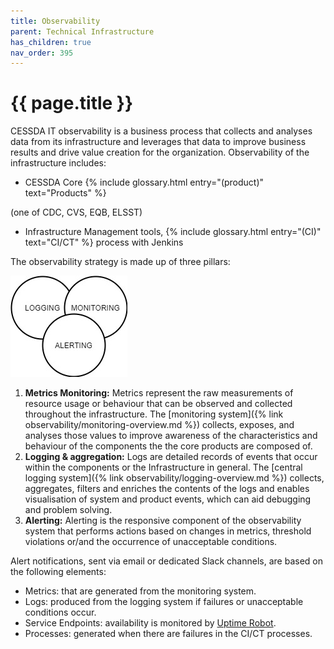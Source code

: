 ```yaml
---
title: Observability
parent: Technical Infrastructure
has_children: true
nav_order: 395
---
```


# {{ page.title }}

CESSDA IT observability is a business process that collects and analyses data from its infrastructure
and leverages that data to improve business results and drive value creation for the organization.
Observability of the infrastructure includes:

- CESSDA Core {% include glossary.html entry="(product)" text="Products" %}

(one of CDC, CVS, EQB, ELSST)

- Infrastructure Management tools,
  {% include glossary.html entry="(CI)" text="CI/CT" %} process with Jenkins

The observability strategy is made up of three pillars:

![CESSDA Observability](../../images/observability-3.jpg)

1. **Metrics Monitoring:** Metrics represent the raw measurements of resource usage or behaviour that can be
  observed and collected throughout the infrastructure.
  The [monitoring system]({% link observability/monitoring-overview.md %}) collects, exposes,
  and analyses those values to improve awareness of the characteristics and behaviour of the components
  the the core products are composed of.
1. **Logging & aggregation:** Logs are detailed records of events that occur within the components
  or the Infrastructure in general.
  The [central logging system]({% link observability/logging-overview.md %}) collects, aggregates,
  filters and enriches the contents of the logs and enables visualisation of system and product events,
  which can aid debugging and problem solving.
1. **Alerting:** Alerting is the responsive component of the observability system that performs actions based on
  changes in metrics, threshold violations or/and the occurrence of unacceptable conditions.

Alert notifications, sent via email or dedicated Slack channels, are based on the following elements:

- Metrics: that are generated from the monitoring system.
- Logs: produced from the logging system if failures or unacceptable conditions occur.
- Service Endpoints: availability is monitored by [Uptime Robot](https://uptimerobot.com/).
- Processes: generated when there are failures in the CI/CT processes.
